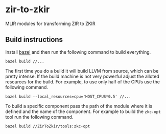 # zir-to-zkir

MLIR modules for transforming ZIR to ZKIR

## Build instructions

Install [bazel](https://bazel.build/install) and then run the following command to build everything.

```
bazel build //...
```

The first time you do a build it will build LLVM from source, which
can be pretty intense. If the build machine is not very powerful
adjust the alloted resources for the build. For example, to use 
only half of the CPUs use the following command.

```
bazel build --local_resources=cpu='HOST_CPUS*0.5' //...
```

To build a specific component pass the path of the module
where it is defined and the name of the component. For example to 
build the `zkc-opt` tool run the following command.

```
bazel build //ZirToZkir/tools:zkc-opt
```
